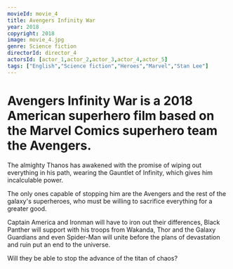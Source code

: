 ```yaml
---
movieId: movie_4
title: Avengers Infinity War
year: 2018
copyright: 2018
image: movie_4.jpg
genre: Science fiction
directorId: director_4
actorsId: [actor_1,actor_2,actor_3,actor_4,actor_5]
tags: ["English","Science fiction","Heroes","Marvel","Stan Lee"]
---
```


# Avengers Infinity War is a 2018 American superhero film based on the Marvel Comics superhero team the Avengers.
The almighty Thanos has awakened with the promise of wiping out everything in his path, wearing the Gauntlet of Infinity, which gives him incalculable power.

The only ones capable of stopping him are the Avengers and the rest of the galaxy's superheroes, who must be willing to sacrifice everything for a greater good.

Captain America and Ironman will have to iron out their differences, Black Panther will support with his troops from Wakanda, Thor and the Galaxy Guardians and even Spider-Man will unite before the plans of devastation and ruin put an end to the universe.

Will they be able to stop the advance of the titan of chaos?